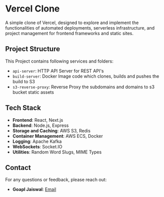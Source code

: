 
# Vercel Clone

A simple clone of Vercel, designed to explore and implement the functionalities of automated deployments, serverless infrastructure, and project management for frontend frameworks and static sites.


## Project Structure

This Project contains following services and folders:
- `api-server`: HTTP API Server for REST API's
- `build-server`: Docker Image code which clones, builds and pushes the build to S3
- `s3-reverse-proxy`: Reverse Proxy the subdomains and domains to s3 bucket static assets

## Tech Stack

- **Frontend**: React, Next.js
- **Backend**: Node.js, Express
- **Storage and Caching**: AWS S3, Redis
- **Container Management**: AWS ECS, Docker
- **Logging**: Apache Kafka
- **WebSockets**: Socket.IO
- **Utilities**: Random Word Slugs, MIME Types

## Contact

For any questions or feedback, please reach out:

- **Goapl Jaiswal**: [Email](mailto:gopaljaiswal20192023@gmail.com)
